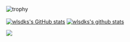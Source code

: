 
![trophy](https://github-profile-trophy.vercel.app/?username=wlsdks)<br><br>
[![wlsdks's GitHub stats](https://github-readme-stats.vercel.app/api?username=wlsdks)](https://github.com/anuraghazra/github-readme-stats)
[![wlsdks's github stats](https://github-readme-stats.vercel.app/api/top-langs/?username=wlsdks&show_icons=true&hide_border=true&title_color=004386&icon_color=004386&layout=compact)](https://github.com/wlsdks)<br>

<a href="https://hits.seeyoufarm.com"><img src="https://hits.seeyoufarm.com/api/count/incr/badge.svg?url=https%3A%2F%2Fgithub.com%2Fwlsdks%2Fhit-counter&count_bg=%23BDC6C5&title_bg=%23868080&icon=airplayvideo.svg&icon_color=%23FDEDED&title=%EC%A1%B0%ED%9A%8C%EC%88%98&edge_flat=false"/></a>

